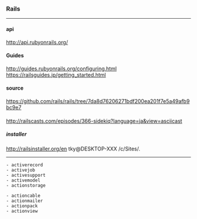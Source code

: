 ### Rails
---

#### api
http://api.rubyonrails.org/

#### Guides
http://guides.rubyonrails.org/configuring.html
https://railsguides.jp/getting_started.html

#### source
https://github.com/rails/rails/tree/7da8d76206271bdf200ea201f7e5a49afb9bc9e7

####
http://railscasts.com/episodes/366-sidekiq?language=ja&view=asciicast


##### installer
http://railsinstaller.org/en
tky@DESKTOP-XXX /c/Sites/.


---

```
- activerecord
- activejob
- activesupport
- activemodel
- actionstorage

- actioncable
- actionmailer
- actionpack
- actionview

```














